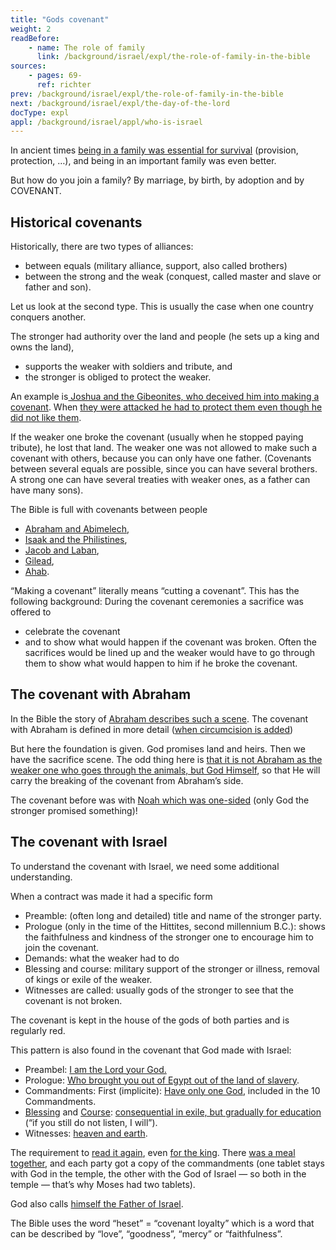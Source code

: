 ```yaml
---
title: "Gods covenant"
weight: 2
readBefore:
    - name: The role of family
      link: /background/israel/expl/the-role-of-family-in-the-bible
sources:
    - pages: 69-
      ref: richter
prev: /background/israel/expl/the-role-of-family-in-the-bible
next: /background/israel/expl/the-day-of-the-lord
docType: expl
appl: /background/israel/appl/who-is-israel
---
```


In ancient times [being in a family was essential for survival](../../../../background/israel/expl/the-role-of-family-in-the-bible) (provision, protection, …), and being in an important family was even better.

But how do you join a family? By marriage, by birth, by adoption and by COVENANT.

## Historical covenants

<a name="0c36"></a>
Historically, there are two types of alliances:

- between equals (military alliance, support, also called brothers)
- between the strong and the weak (conquest, called master and slave or father and son).

Let us look at the second type. This is usually the case when one country conquers another.

The stronger had authority over the land and people (he sets up a king and owns the land),

- supports the weaker with soldiers and tribute, and
- the stronger is obliged to protect the weaker.

An example is[ Joshua and the Gibeonites, who deceived him into making a covenant](https://www.bibleserver.com/NIV/Joshua9). When [they were attacked he had to protect them even though he did not like them](https://www.bibleserver.com/NIV/Joshua10%3A1-14).

If the weaker one broke the covenant (usually when he stopped paying tribute), he lost that land. The weaker one was not allowed to make such a covenant with others, because you can only have one father. (Covenants between several equals are possible, since you can have several brothers. A strong one can have several treaties with weaker ones, as a father can have many sons).

The Bible is full with covenants between people

- [Abraham and Abimelech](https://www.bibleserver.com/NIV/Genesis21%3A22-32),
- [Isaak and the Philistines](https://www.bibleserver.com/NIV/Genesis26%3A12-33),
- [Jacob and Laban](https://www.bibleserver.com/NIV/Genesis31%3A22-54),
- [Gilead](https://www.bibleserver.com/NIV/1%20Samuel11%3A1-11),
- [Ahab](https://www.bibleserver.com/NIV/1%20Kings20%3A1-34).

“Making a covenant” literally means “cutting a covenant”. This has the following background: During the covenant ceremonies a sacrifice was offered to

- celebrate the covenant
- and to show what would happen if the covenant was broken. Often the sacrifices would be lined up and the weaker would have to go through them to show what would happen to him if he broke the covenant.

## The covenant with Abraham

<a name="d269"></a>
In the Bible the story of [Abraham describes such a scene](https://www.bibleserver.com/NIV/Genesis15). The covenant with Abraham is defined in more detail ([when circumcision is added](https://www.bibleserver.com/NIV/Genesis17))

But here the foundation is given. God promises land and heirs. Then we have the sacrifice scene. The odd thing here is [that it is not Abraham as the weaker one who goes through the animals, but God Himself](https://www.bibleserver.com/NIV/Genesis15%3A17), so that He will carry the breaking of the covenant from Abraham’s side.

The covenant before was with [Noah which was one-sided](https://www.bibleserver.com/NIV/Genesis9%3A8-17) (only God the stronger promised something)!

## The covenant with Israel

<a name="2225"></a>
To understand the covenant with Israel, we need some additional understanding.

When a contract was made it had a specific form

- Preamble: (often long and detailed) title and name of the stronger party.
- Prologue (only in the time of the Hittites, second millennium B.C.): shows the faithfulness and kindness of the stronger one to encourage him to join the covenant.
- Demands: what the weaker had to do
- Blessing and course: military support of the stronger or illness, removal of kings or exile of the weaker.
- Witnesses are called: usually gods of the stronger to see that the covenant is not broken.

The covenant is kept in the house of the gods of both parties and is regularly red.

This pattern is also found in the covenant that God made with Israel:

- Preambel: [I am the Lord your God.](https://www.bibleserver.com/NIV/Exodus20%3A2)
- Prologue: [Who brought you out of Egypt out of the land of slavery](https://www.bibleserver.com/NIV/Exodus20%3A2).
- Commandments: First (implicite): [Have only one God](https://www.bibleserver.com/NIV/Exodus20%3A3-6), included in the 10 Commandments.
- [Blessing](https://www.bibleserver.com/NIV/Deuteronomy28%3A1-14) and [Course](https://www.bibleserver.com/NIV/Deuteronomy28%3A15-68): [consequential in exile, but gradually for education ](https://www.bibleserver.com/NIV/Leviticus26%3A1-46)(“if you still do not listen, I will”).
- Witnesses: [heaven and earth](https://www.bibleserver.com/NIV/Deuteronomy30%3A19).

The requirement to [read it again](https://www.bibleserver.com/NIV/Deuteronomy31%3A9-13), even [for the king](https://www.bibleserver.com/NIV/Deuteronomy17%3A18-19). There [was a meal together](https://www.bibleserver.com/NIV/Exodus24%3A1-12), and each party got a copy of the commandments (one tablet stays with God in the temple, the other with the God of Israel — so both in the temple — that’s why Moses had two tablets).

God also calls [himself the Father of Israel](https://www.bibleserver.com/NIV/Exodus3%3A6).

The Bible uses the word “heset” = “covenant loyalty” which is a word that can be described by “love”, “goodness”, “mercy” or “faithfulness”.
